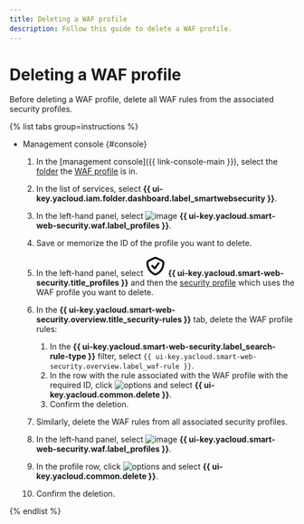 ```yaml
---
title: Deleting a WAF profile
description: Follow this guide to delete a WAF profile.
---
```


# Deleting a WAF profile

Before deleting a WAF profile, delete all WAF rules from the associated security profiles.

{% list tabs group=instructions %}

- Management console {#console}

   1. In the [management console]({{ link-console-main }}), select the [folder](../../resource-manager/concepts/resources-hierarchy.md#folder) the [WAF profile](../concepts/waf.md) is in.
   1. In the list of services, select **{{ ui-key.yacloud.iam.folder.dashboard.label_smartwebsecurity }}**.
   1. In the left-hand panel, select ![image](../../_assets/smartwebsecurity/waf.svg) **{{ ui-key.yacloud.smart-web-security.waf.label_profiles }}**.
   1. Save or memorize the ID of the profile you want to delete.
   1. In the left-hand panel, select ![image](../../_assets/smartwebsecurity/profiles.svg) **{{ ui-key.yacloud.smart-web-security.title_profiles }}** and then the [security profile](../concepts/profiles.md) which uses the WAF profile you want to delete.
   1. In the **{{ ui-key.yacloud.smart-web-security.overview.title_security-rules }}** tab, delete the WAF profile rules:

      1. In the **{{ ui-key.yacloud.smart-web-security.label_search-rule-type }}** filter, select `{{ ui-key.yacloud.smart-web-security.overview.label_waf-rule }}`.
      1. In the row with the rule associated with the WAF profile with the required ID, click ![options](../../_assets/console-icons/ellipsis.svg) and select **{{ ui-key.yacloud.common.delete }}**.
      1. Confirm the deletion.
   1. Similarly, delete the WAF rules from all associated security profiles.
   1. In the left-hand panel, select ![image](../../_assets/smartwebsecurity/waf.svg) **{{ ui-key.yacloud.smart-web-security.waf.label_profiles }}**.
   1. In the profile row, click ![options](../../_assets/console-icons/ellipsis.svg) and select **{{ ui-key.yacloud.common.delete }}**.
   1. Confirm the deletion.

{% endlist %}
